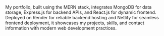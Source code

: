 My portfolio, built using the MERN stack, integrates MongoDB for data storage, Express.js for 
backend APIs, and React.js for dynamic frontend. Deployed on Render for reliable backend 
hosting and Netlify for seamless frontend deployment, it showcases my projects, skills, and 
contact information with modern web development practices.
